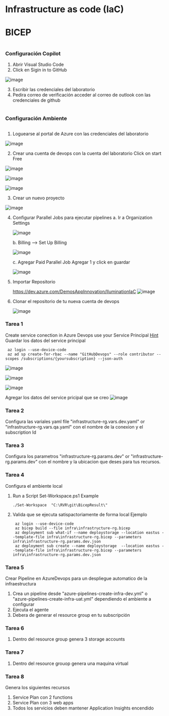 # Infrastructure as code (IaC)
#
# BICEP
#

### Configuración Copilot
1. Abrir Visual Studio Code
2.  Click en Sigin in to GitHub

![image](https://github.com/Digital-Apps-Innovation-CSA/IacIluminationPath/assets/62779771/d53a47bf-a6ad-4012-8d6d-12a8d6e9f12d)

3. Escribir las credenciales del laboratorio
4. Pedira correo de verificación acceder al correo de outlook con las credenciales de github

#
### Configuración Ambiente
##
##
1. Loguearse al portal de Azure con las credenciales del laboratorio

![image](https://github.com/Digital-Apps-Innovation-CSA/IacIluminationPath/assets/62779771/c5e43bb9-4766-4537-bc5d-5ec92acd88af)

2. Crear una cuenta de devops con la cuenta del laboratorio
   Click on start Free

![image](https://github.com/Digital-Apps-Innovation-CSA/IacIluminationPath/assets/62779771/eab56b8d-91b9-41a3-9f7b-962b073a6c01)

![image](https://github.com/Digital-Apps-Innovation-CSA/IacIluminationPath/assets/62779771/60aac528-5da1-4181-8307-9c7a42e861ad)

![image](https://github.com/Digital-Apps-Innovation-CSA/IacIluminationPath/assets/62779771/350bee11-5a79-414c-8541-6d479d9b2a1a)

3. Crear un nuevo proyecto

![image](https://github.com/Digital-Apps-Innovation-CSA/IacIluminationPath/assets/62779771/17507a25-32c7-41f3-a89a-0b962bd4fb06)

4. Configurar Parallel Jobs para ejecutar pipelines
   a. Ir a Organization Settings

   ![image](https://github.com/Digital-Apps-Innovation-CSA/IacIluminationPath/assets/62779771/99e140da-3d80-4941-94f4-a04ee2835999)

   b. Billing --> Set Up Billing

   ![image](https://github.com/Digital-Apps-Innovation-CSA/IacIluminationPath/assets/62779771/a576f652-0630-4d75-b18e-53bfaee5ffb9)

   c. Agregar Paid Parallel Job
      Agregar 1 y click en guardar

   ![image](https://github.com/Digital-Apps-Innovation-CSA/IacIluminationPath/assets/62779771/e94016e6-9c7d-4e33-a0fa-fe727f45f8b5)

5. Importar Repositorio

   https://dev.azure.com/DemosAppInnovation/IluminationIaC
   ![image](https://github.com/Digital-Apps-Innovation-CSA/IacIluminationPath/assets/62779771/6335694c-3e97-46d3-8a3d-ce51f3ef3e21)

6. Clonar el repositorio de tu nueva cuenta de devops

   ![image](https://github.com/Digital-Apps-Innovation-CSA/IacIluminationPath/assets/62779771/76e0b4a6-b0a2-4b5a-9f0a-9875380423bf)


### Tarea 1 
Create service conection in Azure Devops use your Service Principal [Hint](https://learn.microsoft.com/en-us/azure/devops/pipelines/library/service-endpoints?view=azure-devops&tabs=yaml "Hint" )
Guardar los datos del service principal
   ```
    az login --use-device-code
    az ad sp create-for-rbac --name "GitHubDevops" --role contributor --scopes /subscriptions/{yoursubscription} --json-auth
   ```

![image](https://github.com/Digital-Apps-Innovation-CSA/IacIluminationPath/assets/62779771/1e14efee-a2f9-4c9d-b269-1157676626a9)

![image](https://github.com/Digital-Apps-Innovation-CSA/IacIluminationPath/assets/62779771/ca713329-0af3-4a02-9b83-d8c63633e13c)

![image](https://github.com/Digital-Apps-Innovation-CSA/IacIluminationPath/assets/62779771/ff162f50-291e-4642-8689-d8e517cb5023)

Agregar los datos del service pricipal que se creo
![image](https://github.com/Digital-Apps-Innovation-CSA/IacIluminationPath/assets/62779771/e85a3195-f89f-424d-8d6d-52523446e49a)


### Tarea 2 
Configura las variales yaml file "infrastructure-rg.vars.dev.yaml" or "infrastructure-rg.vars.qa.yaml" con el nombre de la conexion y el subscription Id

### Tarea 3 
Configura los parametros "infrastructure-rg.params.dev" or "infrastructure-rg.params.dev" con el nombre y la ubicacion que deses para tus recursos.

### Tarea 4 
Configura el ambiente local
1. Run a Script Set-Workspace.ps1
   Example
   ```
   ./Set-Workspace  "C:\RVR\git\BicepResult\" 
   ```
2. Valida que se ejecuta satispactoriamente de forma local
   Ejemplo
   ```
    az login --use-device-code
    az bicep build --file infra\infrastructure-rg.bicep
    az deployment sub what-if --name deploystorage --location eastus --template-file infra\infrastructure-rg.bicep --parameters infra\infrastructure-rg.params.dev.json
    az deployment sub create --name deploystorage  --location eastus --template-file infra\infrastructure-rg.bicep --parameters infra\infrastructure-rg.params.dev.json
   ```
   
### Tarea 5
Crear Pipeline en AzureDevops para un despliegue automatico de la infraestructura
  1. Crea un pipeline desde "azure-pipelines-create-infra-dev.yml" o "azure-pipelines-create-infra-uat.yml" dependiendo el ambiente a configurar
  2. Ejecuta el agente
  3. Debera de generar el resource group en tu subscripción

### Tarea 6 
  1. Dentro del resource group genera 3 storage accounts

### Tarea 7
  1. Dentro del resource grouop genera una maquina virtual

### Tarea 8 
Genera los siguientes recursos

1. Service Plan con 2 functions
2. Service Plan con 3 web apps
3. Todos los servicios deben mantener Application Insights encendido
